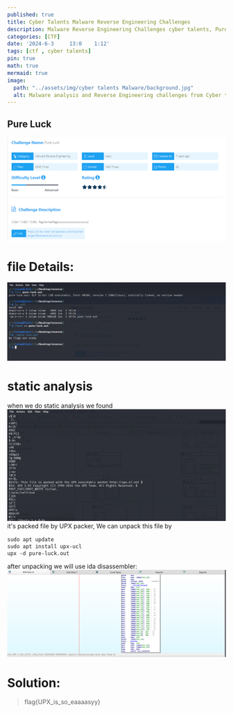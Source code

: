 ```yaml
---
published: true
title: Cyber Talents Malware Reverse Engineering Challenges 
description: Malware Reverse Engineering Challenges cyber talents, Pure Luck, Find the Pass, Find the Hash, Salamander, Eazy, m0v, PE Master, ELF Master.
categories: [CTF]
date: '2024-6-3     13:0    1:12'
tags: [ctf , cyber talents]
pin: true
math: true
mermaid: true
image:
  path: "../assets/img/cyber talents Malware/background.jpg"
  alt: Malware analysis and Reverse Engineering challenges from Cyber talents.
---
```

## Pure Luck
<img src="../assets/img/cyber talents Malware/Pure Luck.png" alt="Pure Luck Challenge Image">

# file Details:
<img src="../assets/img/cyber talents Malware/Details pure luck.png">

# static analysis 
when we do static analysis we found <img src="../assets/img/cyber talents Malware/strrings pure luck.png" alt="strings Image"> 
it's packed file by UPX packer, We can unpack this file by 
```
sudo apt update
sudo apt install upx-ucl
upx -d pure-luck.out
```
after unpacking we will use ida disassembler:
<img src="../assets/img/cyber talents Malware/flag pure-luck.png" alt="flag Image">

# Solution: 
> flag{UPX_is_so_eaaaasyy}
>


